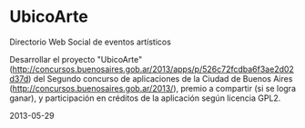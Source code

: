 UbicoArte
=========

Directorio Web Social de eventos artísticos

Desarrollar el proyecto "UbicoArte" (http://concursos.buenosaires.gob.ar/2013/apps/p/526c72fcdba6f3ae2d02d37d) 
del Segundo concurso de aplicaciones de la Ciudad de Buenos Aires (http://concursos.buenosaires.gob.ar/2013/), 
premio a compartir (si se logra ganar), y participación en créditos de la aplicación según licencia GPL2.

2013-05-29
